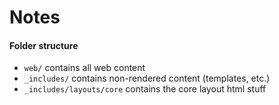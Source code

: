 # Notes

#### Folder structure

- `web/` contains all web content
- `_includes/` contains non-rendered content (templates, etc.)
- `_includes/layouts/core` contains the core layout html stuff
